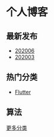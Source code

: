 # 个人博客

## 最新发布
- [202006](https://github.com/aiyayao/blog/blob/master/src/date/202006.md)
- [202003](https://github.com/aiyayao/blog/blob/master/src/date/202003.md)

## 热门分类
- [Flutter](https://github.com/aiyayao/demo_flutter/wiki)

## 算法


[更多分类](https://github.com/aiyayao/blog/blob/master/src/tag.md)
